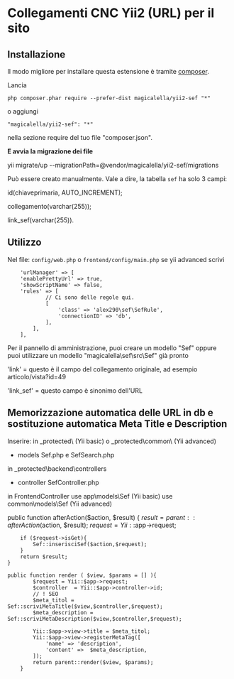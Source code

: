 Collegamenti CNC Yii2 (URL) per il sito
=======


Installazione
------------

Il modo migliore per installare questa estensione è tramite [composer](http://getcomposer.org/download/).

Lancia

```
php composer.phar require --prefer-dist magicalella/yii2-sef "*"
```

o aggiungi

```
"magicalella/yii2-sef": "*"
```

nella sezione require del tuo file "composer.json".

**E avvia la migrazione dei file**

yii migrate/up --migrationPath=@vendor/magicalella/yii2-sef/migrations

Può essere creato manualmente. Vale a dire, la tabella `sef` ha solo 3 campi:

id(chiaveprimaria, AUTO_INCREMENT);

collegamento(varchar(255));

link_sef(varchar(255)).


Utilizzo
-----

Nel file: `config/web.php` o `frontend/config/main.php` se yii advanced scrivi

        'urlManager' => [
        'enablePrettyUrl' => true,
        'showScriptName' => false,
        'rules' => [
                // Ci sono delle regole qui.
                [ 
                    'class' => 'alex290\sef\SefRule',
                    'connectionID' => 'db',
                ],
            ],
        ],

Per il pannello di amministrazione, puoi creare un modello "Sef" oppure puoi utilizzare un modello "magicalella\sef\src\Sef" già pronto

'link' = questo è il campo del collegamento originale, ad esempio articolo/vista?id=49

'link_sef' = questo campo è sinonimo dell'URL

Memorizzazione automatica delle URL in db e sostituzione automatica Meta Title e Description
-----
Inserire: 
in  _protected\ (Yii basic) o _protected\common\ (Yii advanced)
 - models Sef.php e SefSearch.php
 
in _protected\backend\controllers
 - controller SefController.php
 
in FrontendController
use app\models\Sef (Yii basic)
use common\models\Sef (Yii advanced)

public function afterAction($action, $result)
    {
        $result = parent::afterAction($action, $result);
        $request = Yii::$app->request;
        
        if ($request->isGet){
            Sef::inserisciSef($action,$request);
        }    
        return $result;
    }
    
    public function render ( $view, $params = [] ){
            $request = Yii::$app->request;
            $controller  = Yii::$app->controller->id;
            // ! SEO
            $meta_titol = Sef::scriviMetaTitle($view,$controller,$request);
            $meta_description =  Sef::scriviMetaDescription($view,$controller,$request);
            
            Yii::$app->view->title = $meta_titol;
            Yii::$app->view->registerMetaTag([
                'name' => 'description',
                'content' =>  $meta_description,
            ]);
            return parent::render($view, $params);   
        }



